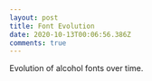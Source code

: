 ```yaml
---
layout: post
title: Font Evolution
date: 2020-10-13T00:06:56.386Z
comments: true
---
```

Evolution of alcohol fonts over time.